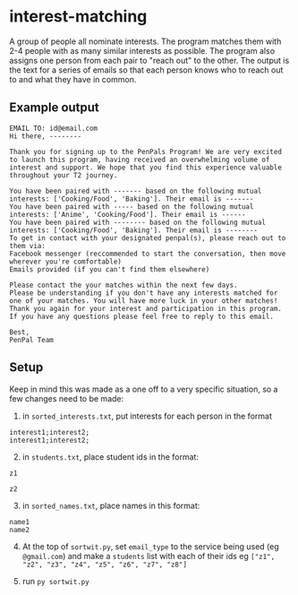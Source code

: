 # interest-matching
A group of people all nominate interests. The program matches them with 2-4 people with as many similar interests as possible. 
The program also assigns one person from each pair to "reach out" to the other. 
The output is the text for a series of emails so that each person knows who to reach out to and what they have in common.

## Example output
```
EMAIL TO: id@email.com 
Hi there, --------

Thank you for signing up to the PenPals Program! We are very excited to launch this program, having received an overwhelming volume of interest and support. We hope that you find this experience valuable throughout your T2 journey. 

You have been paired with ------- based on the following mutual interests: ['Cooking/Food', 'Baking']. Their email is -------
You have been paired with ----- based on the following mutual interests: ['Anime', 'Cooking/Food']. Their email is ------
You have been paired with -------- based on the following mutual interests: ['Cooking/Food', 'Baking']. Their email is --------
To get in contact with your designated penpal(s), please reach out to them via: 
Facebook messenger (reccommended to start the conversation, then move wherever you're comfortable) 
Emails provided (if you can't find them elsewhere)

Please contact the your matches within the next few days.
Please be understanding if you don't have any interests matched for one of your matches. You will have more luck in your other matches!
Thank you again for your interest and participation in this program. If you have any questions please feel free to reply to this email.

Best, 
PenPal Team
```
## Setup
Keep in mind this was made as a one off to a very specific situation, so a few changes need to be made:

1. in `sorted_interests.txt`, put interests for each person in the format
```
interest1;interest2;
interest1;interest2;
```
2. in `students.txt`, place student ids in the format:
```
z1

z2

```
3. in `sorted_names.txt`, place names in this format:
```
name1
name2
```
4. At the top of `sortwit.py`, set `email_type` to the service being used (eg `@gmail.com`) and make a `students` list with each of their ids eg  `["z1", "z2", "z3", "z4", "z5", "z6", "z7", "z8"]`

5. run `py sortwit.py`
